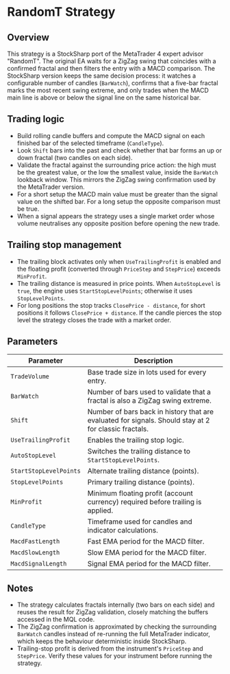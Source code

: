 # RandomT Strategy

## Overview
This strategy is a StockSharp port of the MetaTrader 4 expert advisor "RandomT". The original EA waits for a ZigZag swing that coincides with a confirmed fractal and then filters the entry with a MACD comparison. The StockSharp version keeps the same decision process: it watches a configurable number of candles (`BarWatch`), confirms that a five-bar fractal marks the most recent swing extreme, and only trades when the MACD main line is above or below the signal line on the same historical bar.

## Trading logic
- Build rolling candle buffers and compute the MACD signal on each finished bar of the selected timeframe (`CandleType`).
- Look `Shift` bars into the past and check whether that bar forms an up or down fractal (two candles on each side).
- Validate the fractal against the surrounding price action: the high must be the greatest value, or the low the smallest value, inside the `BarWatch` lookback window. This mirrors the ZigZag swing confirmation used by the MetaTrader version.
- For a short setup the MACD main value must be greater than the signal value on the shifted bar. For a long setup the opposite comparison must be true.
- When a signal appears the strategy uses a single market order whose volume neutralises any opposite position before opening the new trade.

## Trailing stop management
- The trailing block activates only when `UseTrailingProfit` is enabled and the floating profit (converted through `PriceStep` and `StepPrice`) exceeds `MinProfit`.
- The trailing distance is measured in price points. When `AutoStopLevel` is `true`, the engine uses `StartStopLevelPoints`; otherwise it uses `StopLevelPoints`.
- For long positions the stop tracks `ClosePrice - distance`, for short positions it follows `ClosePrice + distance`. If the candle pierces the stop level the strategy closes the trade with a market order.

## Parameters
| Parameter | Description |
|-----------|-------------|
| `TradeVolume` | Base trade size in lots used for every entry. |
| `BarWatch` | Number of bars used to validate that a fractal is also a ZigZag swing extreme. |
| `Shift` | Number of bars back in history that are evaluated for signals. Should stay at 2 for classic fractals. |
| `UseTrailingProfit` | Enables the trailing stop logic. |
| `AutoStopLevel` | Switches the trailing distance to `StartStopLevelPoints`. |
| `StartStopLevelPoints` | Alternate trailing distance (points). |
| `StopLevelPoints` | Primary trailing distance (points). |
| `MinProfit` | Minimum floating profit (account currency) required before trailing is applied. |
| `CandleType` | Timeframe used for candles and indicator calculations. |
| `MacdFastLength` | Fast EMA period for the MACD filter. |
| `MacdSlowLength` | Slow EMA period for the MACD filter. |
| `MacdSignalLength` | Signal EMA period for the MACD filter. |

## Notes
- The strategy calculates fractals internally (two bars on each side) and reuses the result for ZigZag validation, closely matching the buffers accessed in the MQL code.
- The ZigZag confirmation is approximated by checking the surrounding `BarWatch` candles instead of re-running the full MetaTrader indicator, which keeps the behaviour deterministic inside StockSharp.
- Trailing-stop profit is derived from the instrument's `PriceStep` and `StepPrice`. Verify these values for your instrument before running the strategy.
